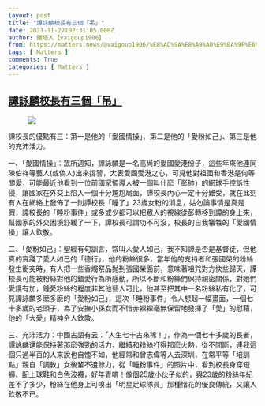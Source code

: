 ```yaml
---
layout: post
title: "譚詠麟校長有三個「吊」"
date: 2021-11-27T02:31:05.000Z
author: 鐵塔人【vaigoup1906】
from: https://matters.news/@vaigoup1906/%E8%AD%9A%E8%A9%A0%E9%BA%9F%E6%A0%A1%E9%95%B7%E6%9C%89%E4%B8%89%E5%80%8B-%E5%90%8A-bafyreiek2b4xbj4lp7qxk5vuclcgjlbknd7jtfpisgi3wzkfw3lsvhwi4a
tags: [ Matters ]
comments: True
categories: [ Matters ]
---
```

<!--1637980265000-->
[譚詠麟校長有三個「吊」](https://matters.news/@vaigoup1906/%E8%AD%9A%E8%A9%A0%E9%BA%9F%E6%A0%A1%E9%95%B7%E6%9C%89%E4%B8%89%E5%80%8B-%E5%90%8A-bafyreiek2b4xbj4lp7qxk5vuclcgjlbknd7jtfpisgi3wzkfw3lsvhwi4a)
------

<div>
<figure class="image"><img src="https://assets.matters.news/embed/001968c4-dd2f-4699-894c-4cd6810e3a7e.jpeg" data-asset-id="001968c4-dd2f-4699-894c-4cd6810e3a7e" referrerpolicy="no-referrer"><figcaption><span></span></figcaption></figure><p>譚校長的優點有三：第一是他的「愛國情操」、第二是他的「愛粉如己」、第三是他的充沛活力。</p><p>一、「愛國情操」：眾所週知，譚詠麟是一名高尚的愛國愛港份子，這些年來他連同陳伯祥等藝人(或偽人)出來撐警，大表愛國愛港之心，可見他對祖國和香港是何等關愛，可能最近他看到一位前國家領導人被一個叫什麽「彭帥」的網球手控訴性侵，讓國家在外交上陷入一個十分尷尬局面，譚校長內心一定十分難受，就在此刻有人在網絡上發佈了一則譚校長「睡了」23歲女粉的消息，姑勿論事情是真是假，譚校長的「睡粉事件」或多或少都可以把眾人的視線從彭轉移到譚的身上來，幫國家的外交困境舒緩了一下，譚校長可謂功不可沒，校長的自我犠牲的「愛國情操」讓人欽敬。</p><p>二、「愛粉如己」：聖經有句訓言，常叫人愛人如己，我不知譚是否是基督徒，但他真的實踐了愛人如己的「德行」，他的粉絲很多，當年他的支持者和張國榮的粉絲發生衝突時，有人把一些香燭祭品抛到張國榮面前，意味著咀咒對方快些歸天，譚校長可能被粉絲對他的錯愛行為所感動，所以不斷和粉絲們保持親密關係，對她們愛護有加，鍾愛粉絲的程度非其他藝人可比，他甚至把其中一名粉絲私有化了，可見譚詠麟多麽多麽的「愛粉如己」，這次「睡粉事件」令人想起一幅畫面，一個七十多歲的老頭子，為了安撫小孫女而不惜赤裸裸毫無保留地發揮了「愛」的慰藉，他的「大愛」精神令人欽敬。</p><p>三、充沛活力：中國古語有云：「人生七十古來稀！」，作為一個七十多歲的長者，譚詠麟還能保持著那麽強勁的活力，繼續和粉絲打得那麽火熱，從不間斷，連我這個只過半百的人來說也自愧不如，他經常和曾志偉等人去深圳，在常平等「培訓點」親自「調教」女後輩不遺餘力，從「睡粉事件」的照片中，看到校長身穿短褲、配上球鞋和白色波襪，好年青唷！像個25歲小伙子似的，與23歲的粉絲年紀差不了多少，粉絲在他身上可嗅出「明星足球隊員」那種惜花的優良傳統，又讓人欽敬不已。</p>
</div>
